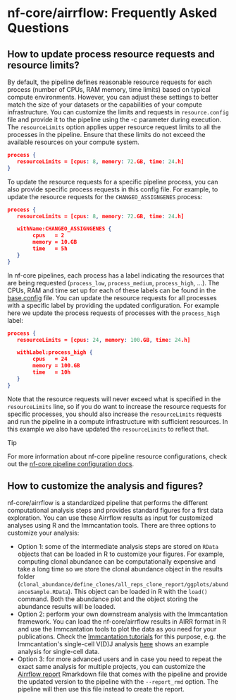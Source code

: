# nf-core/airrflow: Frequently Asked Questions

## How to update process resource requests and resource limits?

By default, the pipeline defines reasonable resource requests for each process (number of CPUs, RAM memory, time limits) based on typical compute environments. However, you can adjust these settings to better match the size of your datasets or the capabilities of your compute infrastructure. You can customize the limits and requests in `resource.config` file and provide it to the pipeline using the -c parameter during execution. The `resourceLimits` option applies upper resource request limits to all the processes in the pipeline. Ensure that these limits do not exceed the available resources on your compute system.

```json title="resource.config"
process {
   resourceLimits = [cpus: 8, memory: 72.GB, time: 24.h]
}
```

To update the resource requests for a specific pipeline process, you can also provide specific process requests in this config file. For example, to update the resource requests for the `CHANGEO_ASSIGNGENES` process:

```json title="resource.config"
process {
   resourceLimits = [cpus: 8, memory: 72.GB, time: 24.h]

   withName:CHANGEO_ASSIGNGENES {
        cpus   = 2
        memory = 10.GB
        time   = 5h
   }
}
```

In nf-core pipelines, each process has a label indicating the resources that are being requested (`process_low`, `process_medium`, `process_high`, ...). The CPUs, RAM and time set up for each of these labels can be found in the [base.config](https://github.com/nf-core/airrflow/blob/master/conf/base.config) file. You can update the resource requests for all processes with a specific label by providing the updated configuration. For example here we update the process requests of processes with the `process_high` label:

```json title="resource.config"
process {
   resourceLimits = [cpus: 24, memory: 100.GB, time: 24.h]

   withLabel:process_high {
        cpus   = 24
        memory = 100.GB
        time   = 10h
   }
}
```

Note that the resource requests will never exceed what is specified in the `resourceLimits` line, so if you do want to increase the resource requests for specific processes, you should also increase the `resourceLimits` requests and run the pipeline in a compute infrastructure with sufficient resources. In this example we also have updated the `resourceLimits` to reflect that.

> [!TIP]
> For more information about nf-core pipeline resource configurations, check out the [nf-core pipeline configuration docs](https://nf-co.re/docs/usage/getting_started/configuration).

## How to customize the analysis and figures?

nf-core/airrflow is a standardized pipeline that performs the different computational analysis steps and provides standard figures for a first data exploration. You can use these Airrflow results as input for customized analyses using R and the Immcantation tools. There are three options to customize your analysis:

- Option 1: some of the intermediate analysis steps are stored on `RData` objects that can be loaded in R to customize your figures. For example, computing clonal abundance can be computationally expensive and take a long time so we store the clonal abundance object in the results folder (`clonal_abundance/define_clones/all_reps_clone_report/ggplots/abundanceSample.RData`). This object can be loaded in R with the `load()` command. Both the abundance plot and the object storing the abundance results will be loaded.
- Option 2: perform your own downstream analysis with the Immcantation framework. You can load the nf-core/airrflow results in AIRR format in R and use the Immcantation tools to plot the data as you need for your publications. Check the [Immcantation tutorials](https://immcantation.readthedocs.io/en/stable/getting_started/getting-started.html) for this purpose, e.g. the Immcantation's single-cell V(D)J analysis [here](https://immcantation.readthedocs.io/en/stable/getting_started/10x_tutorial.html) shows an example analysis for single-cell data.
- Option 3: for more advanced users and in case you need to repeat the exact same analysis for multiple projects, you can customize the [Airrflow report](https://github.com/nf-core/airrflow/blob/master/assets/repertoire_comparison.Rmd) Rmarkdown file that comes with the pipeline and provide the updated version to the pipeline with the `--report_rmd` option. The pipeline will then use this file instead to create the report.
